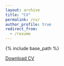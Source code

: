 ```yaml
---
layout: archive
title: "CV"
permalink: /cv/
author_profile: true
redirect_from:
  - /resume
---
```


{% include base_path %}

<a href="files/Linn_CV.pdf" target="_blank">Download CV</a>
